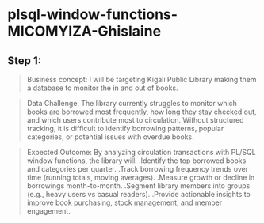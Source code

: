 # plsql-window-functions-MICOMYIZA-Ghislaine
## Step 1: 
>Business concept:
I will be targeting Kigali Public Library making them a database to monitor the in and out of books.

>Data Challenge:
The library currently struggles to monitor which books are borrowed most frequently, how long they stay checked out, and which users contribute most to circulation. Without structured tracking, it is difficult to identify borrowing patterns, popular categories, or potential issues with overdue books.

>Expected Outcome:
By analyzing circulation transactions with PL/SQL window functions, the library will:
.Identify the top borrowed books and categories per quarter.
.Track borrowing frequency trends over time (running totals, moving averages).
.Measure growth or decline in borrowings month-to-month.
.Segment library members into groups (e.g., heavy users vs casual readers).
.Provide actionable insights to improve book purchasing, stock management, and member engagement.
